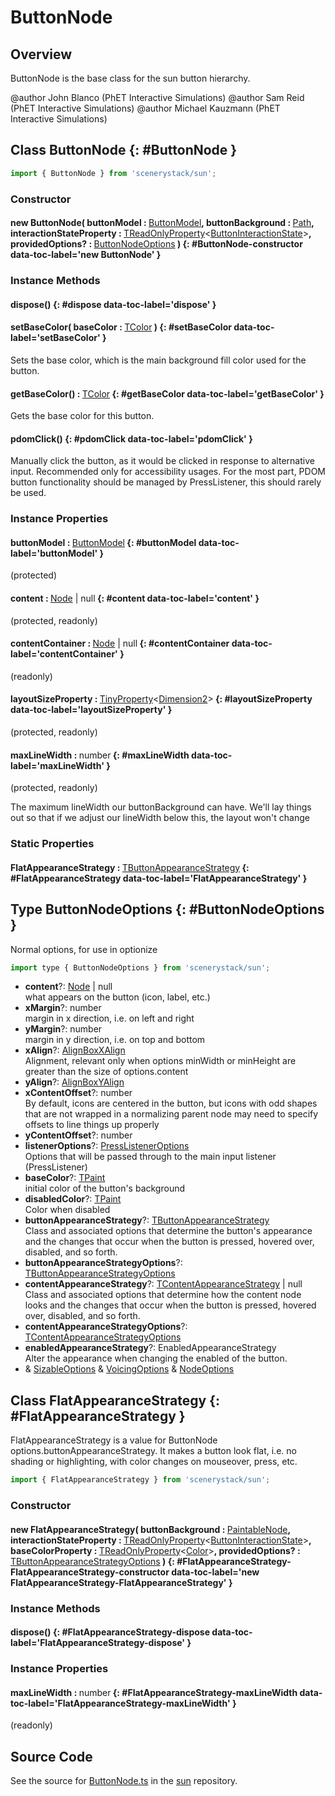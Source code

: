 # ButtonNode

## Overview

ButtonNode is the base class for the sun button hierarchy.

@author John Blanco (PhET Interactive Simulations)
@author Sam Reid (PhET Interactive Simulations)
@author Michael Kauzmann (PhET Interactive Simulations)

## Class ButtonNode {: #ButtonNode }


```js
import { ButtonNode } from 'scenerystack/sun';
```
### Constructor

#### new ButtonNode( buttonModel : <span style="font-weight: 400;">[ButtonModel](../sun/ButtonModel.md)</span>, buttonBackground : <span style="font-weight: 400;">[Path](../scenery/Path.md)</span>, interactionStateProperty : <span style="font-weight: 400;">[TReadOnlyProperty](../axon/TReadOnlyProperty.md)&lt;[ButtonInteractionState](../sun/ButtonInteractionState.md)&gt;</span>, providedOptions? : <span style="font-weight: 400;">[ButtonNodeOptions](../sun/ButtonNode.md#ButtonNodeOptions)</span> ) {: #ButtonNode-constructor data-toc-label='new ButtonNode' }

### Instance Methods

#### dispose() {: #dispose data-toc-label='dispose' }

#### setBaseColor( baseColor : <span style="font-weight: 400;">[TColor](../scenery/TColor.md)</span> ) {: #setBaseColor data-toc-label='setBaseColor' }

Sets the base color, which is the main background fill color used for the button.

#### getBaseColor() : <span style="font-weight: 400;">[TColor](../scenery/TColor.md)</span> {: #getBaseColor data-toc-label='getBaseColor' }

Gets the base color for this button.

#### pdomClick() {: #pdomClick data-toc-label='pdomClick' }

Manually click the button, as it would be clicked in response to alternative input. Recommended only for
accessibility usages. For the most part, PDOM button functionality should be managed by PressListener, this should
rarely be used.

### Instance Properties

#### buttonModel : <span style="font-weight: 400;">[ButtonModel](../sun/ButtonModel.md)</span> {: #buttonModel data-toc-label='buttonModel' }

(protected)

#### content : <span style="font-weight: 400;">[Node](../scenery/Node.md) | <span style="color: hsla(calc(var(--md-hue) + 180deg),80%,40%,1);">null</span></span> {: #content data-toc-label='content' }

(protected, readonly)

#### contentContainer : <span style="font-weight: 400;">[Node](../scenery/Node.md) | <span style="color: hsla(calc(var(--md-hue) + 180deg),80%,40%,1);">null</span></span> {: #contentContainer data-toc-label='contentContainer' }

(readonly)

#### layoutSizeProperty : <span style="font-weight: 400;">[TinyProperty](../axon/TinyProperty.md)&lt;[Dimension2](../dot/Dimension2.md)&gt;</span> {: #layoutSizeProperty data-toc-label='layoutSizeProperty' }

(protected, readonly)

#### maxLineWidth : <span style="font-weight: 400;"><span style="color: hsla(calc(var(--md-hue) + 180deg),80%,40%,1);">number</span></span> {: #maxLineWidth data-toc-label='maxLineWidth' }

(protected, readonly)

The maximum lineWidth our buttonBackground can have. We'll lay things out so that if we adjust our lineWidth below
this, the layout won't change

### Static Properties

#### FlatAppearanceStrategy : <span style="font-weight: 400;">[TButtonAppearanceStrategy](../sun/TButtonAppearanceStrategy.md)</span> {: #FlatAppearanceStrategy data-toc-label='FlatAppearanceStrategy' }



## Type ButtonNodeOptions {: #ButtonNodeOptions }


Normal options, for use in optionize

```js
import type { ButtonNodeOptions } from 'scenerystack/sun';
```


- **content**?: [Node](../scenery/Node.md) | <span style="color: hsla(calc(var(--md-hue) + 180deg),80%,40%,1);">null</span>
<br>  what appears on the button (icon, label, etc.)
- **xMargin**?: <span style="color: hsla(calc(var(--md-hue) + 180deg),80%,40%,1);">number</span>
<br>  margin in x direction, i.e. on left and right
- **yMargin**?: <span style="color: hsla(calc(var(--md-hue) + 180deg),80%,40%,1);">number</span>
<br>  margin in y direction, i.e. on top and bottom
- **xAlign**?: [AlignBoxXAlign](../scenery/AlignBox.md#AlignBoxXAlign)
<br>  Alignment, relevant only when options minWidth or minHeight are greater than the size of options.content
- **yAlign**?: [AlignBoxYAlign](../scenery/AlignBox.md#AlignBoxYAlign)
- **xContentOffset**?: <span style="color: hsla(calc(var(--md-hue) + 180deg),80%,40%,1);">number</span>
<br>  By default, icons are centered in the button, but icons with odd
  shapes that are not wrapped in a normalizing parent node may need to
  specify offsets to line things up properly
- **yContentOffset**?: <span style="color: hsla(calc(var(--md-hue) + 180deg),80%,40%,1);">number</span>
- **listenerOptions**?: [PressListenerOptions](../scenery/PressListener.md#PressListenerOptions)
<br>  Options that will be passed through to the main input listener (PressListener)
- **baseColor**?: [TPaint](../scenery/TPaint.md)
<br>  initial color of the button's background
- **disabledColor**?: [TPaint](../scenery/TPaint.md)
<br>  Color when disabled
- **buttonAppearanceStrategy**?: [TButtonAppearanceStrategy](../sun/TButtonAppearanceStrategy.md)
<br>  Class and associated options that determine the button's appearance and the changes that occur when the button is
  pressed, hovered over, disabled, and so forth.
- **buttonAppearanceStrategyOptions**?: [TButtonAppearanceStrategyOptions](../sun/TButtonAppearanceStrategy.md#TButtonAppearanceStrategyOptions)
- **contentAppearanceStrategy**?: [TContentAppearanceStrategy](../sun/TContentAppearanceStrategy.md) | <span style="color: hsla(calc(var(--md-hue) + 180deg),80%,40%,1);">null</span>
<br>  Class and associated options that determine how the content node looks and the changes that occur when the button
  is pressed, hovered over, disabled, and so forth.
- **contentAppearanceStrategyOptions**?: [TContentAppearanceStrategyOptions](../sun/TContentAppearanceStrategy.md#TContentAppearanceStrategyOptions)
- **enabledAppearanceStrategy**?: EnabledAppearanceStrategy
<br>  Alter the appearance when changing the enabled of the button.
- &amp; [SizableOptions](../scenery/Sizable.md#SizableOptions) &amp; [VoicingOptions](../scenery/Voicing.md#VoicingOptions) &amp; [NodeOptions](../scenery/Node.md#NodeOptions)




## Class FlatAppearanceStrategy {: #FlatAppearanceStrategy }


FlatAppearanceStrategy is a value for ButtonNode options.buttonAppearanceStrategy. It makes a
button look flat, i.e. no shading or highlighting, with color changes on mouseover, press, etc.

```js
import { FlatAppearanceStrategy } from 'scenerystack/sun';
```
### Constructor

#### new FlatAppearanceStrategy( buttonBackground : <span style="font-weight: 400;">[PaintableNode](../scenery/Paintable.md#PaintableNode)</span>, interactionStateProperty : <span style="font-weight: 400;">[TReadOnlyProperty](../axon/TReadOnlyProperty.md)&lt;[ButtonInteractionState](../sun/ButtonInteractionState.md)&gt;</span>, baseColorProperty : <span style="font-weight: 400;">[TReadOnlyProperty](../axon/TReadOnlyProperty.md)&lt;[Color](../scenery/Color.md)&gt;</span>, providedOptions? : <span style="font-weight: 400;">[TButtonAppearanceStrategyOptions](../sun/TButtonAppearanceStrategy.md#TButtonAppearanceStrategyOptions)</span> ) {: #FlatAppearanceStrategy-FlatAppearanceStrategy-constructor data-toc-label='new FlatAppearanceStrategy-FlatAppearanceStrategy' }

### Instance Methods

#### dispose() {: #FlatAppearanceStrategy-dispose data-toc-label='FlatAppearanceStrategy-dispose' }

### Instance Properties

#### maxLineWidth : <span style="font-weight: 400;"><span style="color: hsla(calc(var(--md-hue) + 180deg),80%,40%,1);">number</span></span> {: #FlatAppearanceStrategy-maxLineWidth data-toc-label='FlatAppearanceStrategy-maxLineWidth' }

(readonly)



## Source Code

See the source for [ButtonNode.ts](https://github.com/phetsims/sun/blob/main/js/buttons/ButtonNode.ts) in the [sun](https://github.com/phetsims/sun) repository.
